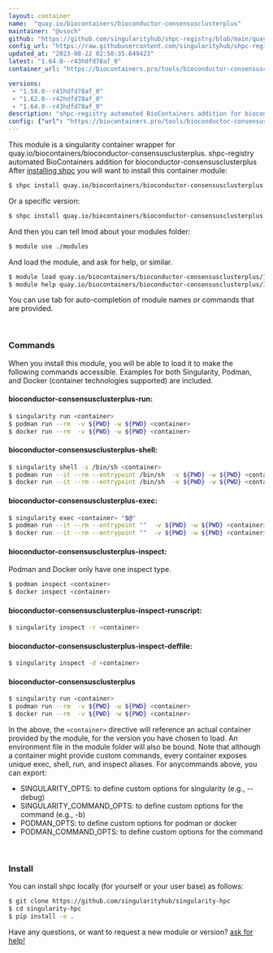 ```yaml
---
layout: container
name:  "quay.io/biocontainers/bioconductor-consensusclusterplus"
maintainer: "@vsoch"
github: "https://github.com/singularityhub/shpc-registry/blob/main/quay.io/biocontainers/bioconductor-consensusclusterplus/container.yaml"
config_url: "https://raw.githubusercontent.com/singularityhub/shpc-registry/main/quay.io/biocontainers/bioconductor-consensusclusterplus/container.yaml"
updated_at: "2023-08-22 02:50:35.649423"
latest: "1.64.0--r43hdfd78af_0"
container_url: "https://biocontainers.pro/tools/bioconductor-consensusclusterplus"

versions:
 - "1.58.0--r41hdfd78af_0"
 - "1.62.0--r42hdfd78af_0"
 - "1.64.0--r43hdfd78af_0"
description: "shpc-registry automated BioContainers addition for bioconductor-consensusclusterplus"
config: {"url": "https://biocontainers.pro/tools/bioconductor-consensusclusterplus", "maintainer": "@vsoch", "description": "shpc-registry automated BioContainers addition for bioconductor-consensusclusterplus", "latest": {"1.64.0--r43hdfd78af_0": "sha256:89140f3042cabcc9c133ea97a75a2c01e12ec8debf0dadf6c488f8c68d6fbc3d"}, "tags": {"1.58.0--r41hdfd78af_0": "sha256:f161e7d7531d74d1995063c4e36b263731df611e2cada2fcd4fea11d7bf2ca5f", "1.62.0--r42hdfd78af_0": "sha256:acad947a7bbccfdd959d182bfe5c35cdda2d8e2c0f31f94dfd67ac1b28329d58", "1.64.0--r43hdfd78af_0": "sha256:89140f3042cabcc9c133ea97a75a2c01e12ec8debf0dadf6c488f8c68d6fbc3d"}, "docker": "quay.io/biocontainers/bioconductor-consensusclusterplus"}
---
```


This module is a singularity container wrapper for quay.io/biocontainers/bioconductor-consensusclusterplus.
shpc-registry automated BioContainers addition for bioconductor-consensusclusterplus
After [installing shpc](#install) you will want to install this container module:


```bash
$ shpc install quay.io/biocontainers/bioconductor-consensusclusterplus
```

Or a specific version:

```bash
$ shpc install quay.io/biocontainers/bioconductor-consensusclusterplus:1.64.0--r43hdfd78af_0
```

And then you can tell lmod about your modules folder:

```bash
$ module use ./modules
```

And load the module, and ask for help, or similar.

```bash
$ module load quay.io/biocontainers/bioconductor-consensusclusterplus/1.64.0--r43hdfd78af_0
$ module help quay.io/biocontainers/bioconductor-consensusclusterplus/1.64.0--r43hdfd78af_0
```

You can use tab for auto-completion of module names or commands that are provided.

<br>

### Commands

When you install this module, you will be able to load it to make the following commands accessible.
Examples for both Singularity, Podman, and Docker (container technologies supported) are included.

#### bioconductor-consensusclusterplus-run:

```bash
$ singularity run <container>
$ podman run --rm  -v ${PWD} -w ${PWD} <container>
$ docker run --rm  -v ${PWD} -w ${PWD} <container>
```

#### bioconductor-consensusclusterplus-shell:

```bash
$ singularity shell -s /bin/sh <container>
$ podman run --it --rm --entrypoint /bin/sh  -v ${PWD} -w ${PWD} <container>
$ docker run --it --rm --entrypoint /bin/sh  -v ${PWD} -w ${PWD} <container>
```

#### bioconductor-consensusclusterplus-exec:

```bash
$ singularity exec <container> "$@"
$ podman run --it --rm --entrypoint ""  -v ${PWD} -w ${PWD} <container> "$@"
$ docker run --it --rm --entrypoint ""  -v ${PWD} -w ${PWD} <container> "$@"
```

#### bioconductor-consensusclusterplus-inspect:

Podman and Docker only have one inspect type.

```bash
$ podman inspect <container>
$ docker inspect <container>
```

#### bioconductor-consensusclusterplus-inspect-runscript:

```bash
$ singularity inspect -r <container>
```

#### bioconductor-consensusclusterplus-inspect-deffile:

```bash
$ singularity inspect -d <container>
```



#### bioconductor-consensusclusterplus

```bash
$ singularity run <container>
$ podman run --rm  -v ${PWD} -w ${PWD} <container>
$ docker run --rm  -v ${PWD} -w ${PWD} <container>
```


In the above, the `<container>` directive will reference an actual container provided
by the module, for the version you have chosen to load. An environment file in the
module folder will also be bound. Note that although a container
might provide custom commands, every container exposes unique exec, shell, run, and
inspect aliases. For anycommands above, you can export:

 - SINGULARITY_OPTS: to define custom options for singularity (e.g., --debug)
 - SINGULARITY_COMMAND_OPTS: to define custom options for the command (e.g., -b)
 - PODMAN_OPTS: to define custom options for podman or docker
 - PODMAN_COMMAND_OPTS: to define custom options for the command

<br>

### Install

You can install shpc locally (for yourself or your user base) as follows:

```bash
$ git clone https://github.com/singularityhub/singularity-hpc
$ cd singularity-hpc
$ pip install -e .
```

Have any questions, or want to request a new module or version? [ask for help!](https://github.com/singularityhub/singularity-hpc/issues)